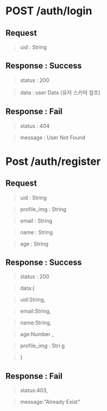 # POST /auth/login

## Request

> uid : String

## Response : Success

> status : 200

> data : user Data (유저 스키마 참조)

## Response : Fail

> status : 404

> message : User Not Found

# Post /auth/register

## Request

> uid : String

> profile_img : String

> email : String

> name : String

> age : String

## Response : Success

> status : 200

> data:{

>   uid:String,

>   email:String,

>   name:String,

>   age:Number ,

>   profile_img : Stri g

>}

## Response : Fail

> status:403,

> message:"Already Exist"